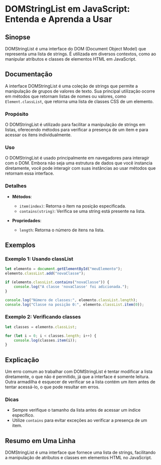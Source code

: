 <!--
Meta Description: # DOMStringList em JavaScript: Entenda e Aprenda a Usar ## Sinopse DOMStringList é uma interface do DOM (Document Object Model) que representa uma lis...
Meta Keywords: que, uma, lista, classes, domstringlist
-->

# DOMStringList em JavaScript: Entenda e Aprenda a Usar

## Sinopse
DOMStringList é uma interface do DOM (Document Object Model) que representa uma lista de strings. É utilizada em diversos contextos, como ao manipular atributos e classes de elementos HTML em JavaScript.

## Documentação
A interface DOMStringList é uma coleção de strings que permite a manipulação de grupos de valores de texto. Sua principal utilização ocorre em métodos que retornam listas de nomes ou valores, como `Element.classList`, que retorna uma lista de classes CSS de um elemento.

### Propósito
O DOMStringList é utilizado para facilitar a manipulação de strings em listas, oferecendo métodos para verificar a presença de um item e para acessar os itens individualmente.

### Uso
O DOMStringList é usado principalmente em navegadores para interagir com o DOM. Embora não seja uma estrutura de dados que você instancia diretamente, você pode interagir com suas instâncias ao usar métodos que retornam essa interface.

### Detalhes
- **Métodos**:
  - `item(index)`: Retorna o item na posição especificada.
  - `contains(string)`: Verifica se uma string está presente na lista.

- **Propriedades**:
  - `length`: Retorna o número de itens na lista.

## Exemplos

### Exemplo 1: Usando classList
```javascript
let elemento = document.getElementById("meuElemento");
elemento.classList.add("novaClasse");

if (elemento.classList.contains("novaClasse")) {
    console.log("A classe 'novaClasse' foi adicionada.");
}

console.log("Número de classes:", elemento.classList.length);
console.log("Classe na posição 0:", elemento.classList.item(0));
```

### Exemplo 2: Verificando classes
```javascript
let classes = elemento.classList;

for (let i = 0; i < classes.length; i++) {
    console.log(classes.item(i));
}
```

## Explicação
Um erro comum ao trabalhar com DOMStringList é tentar modificar a lista diretamente, o que não é permitido, já que a interface é somente leitura. Outra armadilha é esquecer de verificar se a lista contém um item antes de tentar acessá-lo, o que pode resultar em erros.

### Dicas
- Sempre verifique o tamanho da lista antes de acessar um índice específico.
- Utilize `contains` para evitar exceções ao verificar a presença de um item.

## Resumo em Uma Linha
DOMStringList é uma interface que fornece uma lista de strings, facilitando a manipulação de atributos e classes em elementos HTML no JavaScript.